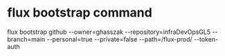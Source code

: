 # flux bootstrap command
flux bootstrap github --owner=ghasszak --repository=infraDevOpsGL5 --branch=main --personal=true --private=false --path=/flux-prod/ --token-auth 

